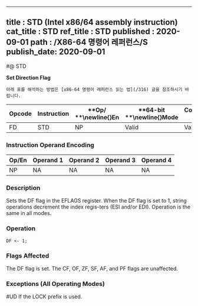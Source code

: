 ----------------------------
title : STD (Intel x86/64 assembly instruction)
cat_title : STD
ref_title : STD
published : 2020-09-01
path : /X86-64 명령어 레퍼런스/S
publish_date: 2020-09-01
----------------------------


#@ STD

**Set Direction Flag**

```lec-info
아래 표를 해석하는 방법은 [x86-64 명령어 레퍼런스 읽는 법](/316) 글을 참조하시기 바랍니다.
```

|**Opcode**|**Instruction**|**Op/ **\newline{}**En**|**64-bit **\newline{}**Mode**|**Compat/**\newline{}**Leg Mode**|**Description**|
|----------|---------------|------------------------|-----------------------------|---------------------------------|---------------|
|FD|STD|NP|Valid|Valid|Set DF flag.|
### Instruction Operand Encoding


|Op/En|Operand 1|Operand 2|Operand 3|Operand 4|
|-----|---------|---------|---------|---------|
|NP|NA|NA|NA|NA|
### Description


Sets the DF flag in the EFLAGS register. When the DF flag is set to 1, string operations decrement the index regis-ters (ESI and/or EDI). Operation is the same in all modes.


### Operation

```info-verb
DF <- 1;
```
### Flags Affected


The DF flag is set. The CF, OF, ZF, SF, AF, and PF flags are unaffected.

### Exceptions (All Operating Modes)


#UD  If the LOCK prefix is used.

